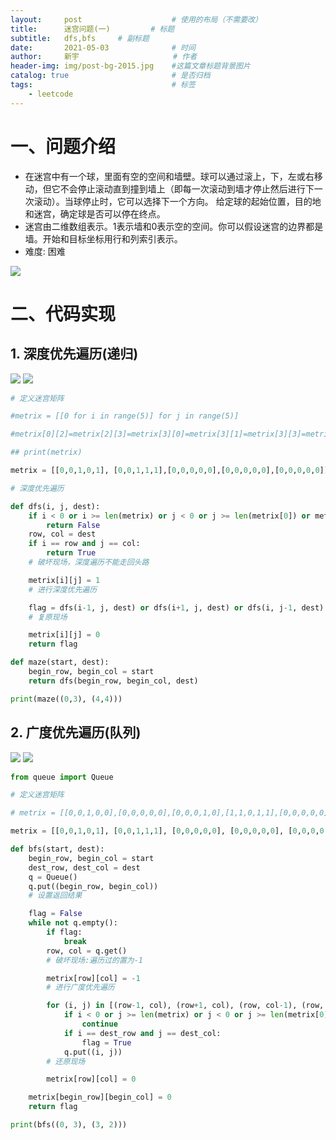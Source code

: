 ```yaml
---
layout:     post                    # 使用的布局（不需要改）
title:      迷宫问题(一)	        # 标题 
subtitle:   dfs,bfs  	# 副标题
date:       2021-05-03              # 时间
author:     新宇                     # 作者
header-img: img/post-bg-2015.jpg    #这篇文章标题背景图片
catalog: true                       # 是否归档
tags:                               # 标签
    - leetcode
---
```

# 一、问题介绍
- 在迷宫中有一个球，里面有空的空间和墙壁。球可以通过滚上，下，左或右移动，但它不会停止滚动直到撞到墙上（即每一次滚动到墙才停止然后进行下一次滚动）。当球停止时，它可以选择下一个方向。
给定球的起始位置，目的地和迷宫，确定球是否可以停在终点。
- 迷宫由二维数组表示。1表示墙和0表示空的空间。你可以假设迷宫的边界都是墙。开始和目标坐标用行和列索引表示。
- 难度: 困难

![](https://tva1.sinaimg.cn/large/008i3skNly1gq5ipp0o8rj30iu0c3wf6.jpg)

# 二、代码实现
## 1. 深度优先遍历(递归)
![](https://tva1.sinaimg.cn/large/008i3skNly1gq5n14282gj30to0drn5v.jpg)
![](https://tva1.sinaimg.cn/large/008i3skNly1gq5n299kwoj30u80cgjz9.jpg)

```python
# 定义迷宫矩阵

#metrix = [[0 for i in range(5)] for j in range(5)]

#metrix[0][2]=metrix[2][3]=metrix[3][0]=metrix[3][1]=metrix[3][3]=metrix[3][4]=1

## print(metrix)

metrix = [[0,0,1,0,1], [0,0,1,1,1],[0,0,0,0,0],[0,0,0,0,0],[0,0,0,0,0]]

# 深度优先遍历

def dfs(i, j, dest):
    if i < 0 or i >= len(metrix) or j < 0 or j >= len(metrix[0]) or metrix[i][j] == 1:
        return False
    row, col = dest
    if i == row and j == col:
        return True
    # 破坏现场，深度遍历不能走回头路

    metrix[i][j] = 1
    # 进行深度优先遍历

    flag = dfs(i-1, j, dest) or dfs(i+1, j, dest) or dfs(i, j-1, dest) or dfs(i, j+1, dest)
    # 复原现场

    metrix[i][j] = 0
    return flag

def maze(start, dest):
    begin_row, begin_col = start
    return dfs(begin_row, begin_col, dest)

print(maze((0,3), (4,4)))

```

## 2. 广度优先遍历(队列)
![](https://tva1.sinaimg.cn/large/008i3skNly1gq5n2lcw5zj30u60czwkg.jpg)
![](https://tva1.sinaimg.cn/large/008i3skNly1gq5n2v6x2uj30th0bfn4y.jpg)
```python
from queue import Queue

# 定义迷宫矩阵

# metrix = [[0,0,1,0,0],[0,0,0,0,0],[0,0,0,1,0],[1,1,0,1,1],[0,0,0,0,0]]

metrix = [[0,0,1,0,1], [0,0,1,1,1], [0,0,0,0,0], [0,0,0,0,0], [0,0,0,0,0]]

def bfs(start, dest):
    begin_row, begin_col = start
    dest_row, dest_col = dest
    q = Queue()
    q.put((begin_row, begin_col))
    # 设置返回结果

    flag = False
    while not q.empty():
        if flag:
            break
        row, col = q.get()
        # 破坏现场:遍历过的置为-1

        metrix[row][col] = -1
        # 进行广度优先遍历

        for (i, j) in [(row-1, col), (row+1, col), (row, col-1), (row, col+1)]:
            if i < 0 or j >= len(metrix) or j < 0 or j >= len(metrix[0]) or metrix[i][j] == 1 or metrix[i][j] == -1:
                continue
            if i == dest_row and j == dest_col:
                flag = True
            q.put((i, j))
        # 还原现场

        metrix[row][col] = 0

    metrix[begin_row][begin_col] = 0
    return flag

print(bfs((0, 3), (3, 2)))
```
